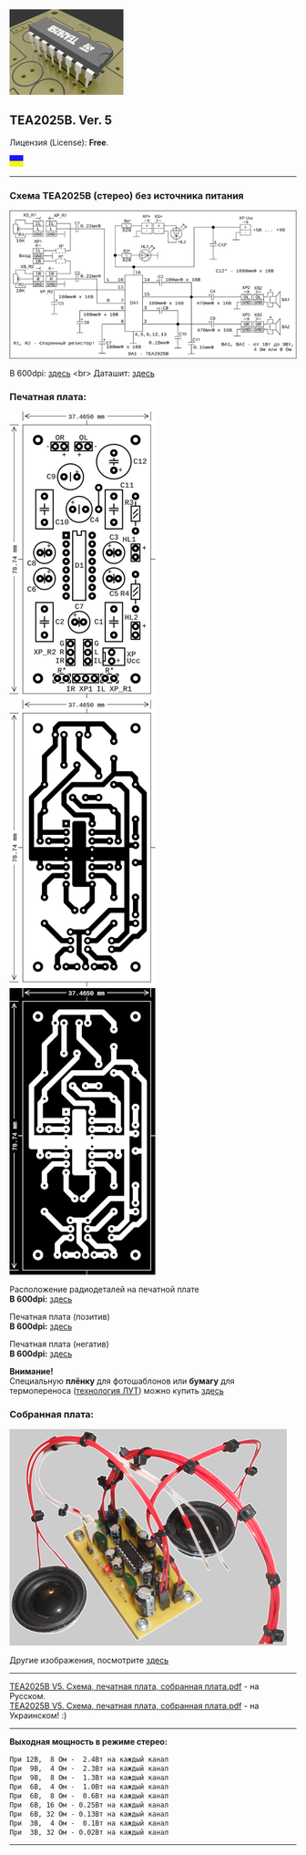 <a href="https://github.com/drilnet/electronics/tree/master/AUDIO%20AMPLIFIER%20TEA2025B/TEA2025B.%20Animation">
<img src="https://github.com/drilnet/electronics/blob/master/AUDIO%20AMPLIFIER%20TEA2025B/TEA2025B.%20Animation/TEA2025B%2C%20contrast%20LQ.webp" title="Заставка к проекту! Лицензия (License): GNU GPL V3. (C) Демидов С.В.">
</a>

## TEA2025B. Ver. 5

Лицензия (License): **Free**.

![](https://github.com/drilnet/electronics/blob/master/UA.png)

<hr>

### Схема TEA2025B (стерео) без источника питания

![](https://github.com/drilnet/electronics/blob/master/AUDIO%20AMPLIFIER%20TEA2025B/TEA2025B.%20Ver.%205/SCH%20-%20Images/TEA2025B%20V5.%20%D0%A1%D1%85%D0%B5%D0%BC%D0%B0%20(TinyCAD%203.00.4)%2C%2072dpi%20(720x371)%2C%20RUS.png "Схему начертил: Демидов С.В.")

В 600dpi: [здесь](https://github.com/drilnet/electronics/blob/master/AUDIO%20AMPLIFIER%20TEA2025B/TEA2025B.%20Ver.%205/SCH%20-%20Images/TEA2025B%20V5.%20%D0%A1%D1%85%D0%B5%D0%BC%D0%B0%20(TinyCAD%203.00.4)%2C%20600dpi%20(3261x1679)%2C%20RUS.png)
<br>
Даташит: [здесь](https://github.com/drilnet/electronics/blob/master/AUDIO%20AMPLIFIER%20TEA2025B/TEA2025B.%20Datasheet/Datasheet.%20%D0%A3%D1%81%D0%B8%D0%BB%D0%B8%D1%82%D0%B5%D0%BB%D1%8C%20%D0%B7%D0%B2%D1%83%D0%BA%D0%BE%D0%B2%D0%BE%D0%B9%20%D1%87%D0%B0%D1%81%D1%82%D0%BE%D1%82%D1%8B%20TEA2025B%20(2.4%20%D0%92%D1%82%20%D1%81%D1%82%D0%B5%D1%80%D0%B5%D0%BE%2C%204.7%20%D0%92%D1%82%20%D0%BC%D0%BE%D0%BD%D0%BE).pdf)

### Печатная плата:

![](https://github.com/drilnet/electronics/blob/master/AUDIO%20AMPLIFIER%20TEA2025B/TEA2025B.%20Ver.%205/PCB%20-%20Images/Printed%20circuit%20board%201%2C%2072dpi%20(256x503).png "Расстановка компонентов: Демидов С.В.") ![](https://github.com/drilnet/electronics/blob/master/AUDIO%20AMPLIFIER%20TEA2025B/TEA2025B.%20Ver.%205/PCB%20-%20Images/Printed%20circuit%20board%202%2C%2072dpi%20(256x503).png "Разводка платы: Демидов С.В.") ![](https://github.com/drilnet/electronics/blob/master/AUDIO%20AMPLIFIER%20TEA2025B/TEA2025B.%20Ver.%205/PCB%20-%20Images/Printed%20circuit%20board%203%2C%2072dpi%20(256x503).png "Разводка платы: Демидов С.В.")


Расположение радиодеталей на печатной плате
<br>
**В 600dpi:** [здесь](https://github.com/drilnet/electronics/blob/master/AUDIO%20AMPLIFIER%20TEA2025B/TEA2025B.%20Ver.%205/PCB%20-%20Images/Printed%20circuit%20board%201%2C%20600dpi%20(1009x1984).png)

Печатная плата (позитив)
<br>
**В 600dpi:** [здесь](https://github.com/drilnet/electronics/blob/master/AUDIO%20AMPLIFIER%20TEA2025B/TEA2025B.%20Ver.%205/PCB%20-%20Images/Printed%20circuit%20board%202a%2C%20600dpi%20(889x1864).png)

Печатная плата (негатив)
<br>
**В 600dpi:** [здесь](https://github.com/drilnet/electronics/blob/master/AUDIO%20AMPLIFIER%20TEA2025B/TEA2025B.%20Ver.%205/PCB%20-%20Images/Printed%20circuit%20board%203a%2C%20600dpi%20(889x1864).png)

**Внимание!**
<br>
Специальную **плёнку** для фотошаблонов или **бумагу** для термопереноса ([технология ЛУТ](https://uk.wikipedia.org/wiki/Лазерно-праскова_технологія "Украинская Википедия")) можно купить [здесь](https://voron.ua/catalog/materials-for-production-and-repair/materials-for-pcb-manufacturing/printer_film)

### Собранная плата:

![](https://github.com/drilnet/electronics/blob/master/AUDIO%20AMPLIFIER%20TEA2025B/TEA2025B.%20Ver.%205/Images%20-%20Photo%20Sobrannaya%20Plata/DSCN6740_4%2C%2072dpi%20-%202.png "(C) Демидов С.В.")

Другие изображения, посмотрите [здесь](https://github.com/drilnet/electronics/tree/master/AUDIO%20AMPLIFIER%20TEA2025B/TEA2025B.%20Ver.%205/Images%20-%20Photo%20Sobrannaya%20Plata)

<hr>

[TEA2025B V5. Схема, печатная плата, собранная плата.pdf](https://github.com/drilnet/electronics/blob/master/AUDIO%20AMPLIFIER%20TEA2025B/TEA2025B.%20Ver.%205/TE2025B%20Ver.%205%20(RUS).pdf) - на Русском.
<br>
[TEA2025B V5. Схема, печатная плата, собранная плата.pdf](https://github.com/drilnet/electronics/blob/master/AUDIO%20AMPLIFIER%20TEA2025B/TEA2025B.%20Ver.%205/TE2025B%20Ver.%205%20(UKR).pdf) - на Украинском! :)

<hr>

**Выходная мощность в режиме стерео:**

```
При 12В,  8 Ом -  2.4Вт на каждый канал
При  9В,  4 Ом -  2.3Вт на каждый канал
При  9В,  8 Ом -  1.3Вт на каждый канал
При  6В,  4 Ом -  1.0Вт на каждый канал
При  6В,  8 Ом -  0.6Вт на каждый канал
При  6В, 16 Ом - 0.25Вт на каждый канал
При  6В, 32 Ом - 0.13Вт на каждый канал
При  3В,  4 Ом -  0.1Вт на каждый канал
При  3В, 32 Ом - 0.02Вт на каждый канал
```

<hr>
